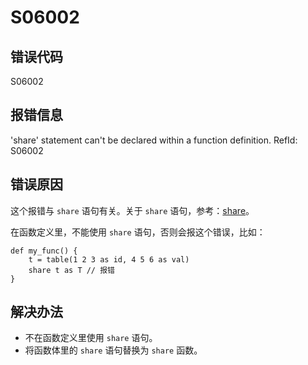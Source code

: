 # S06002

## 错误代码

S06002

## 报错信息

'share' statement can't be declared within a function definition. RefId: S06002

## 错误原因

这个报错与 `share` 语句有关。关于 `share` 语句，参考：[share](../progr/statements/share.md)。

在函数定义里，不能使用 `share` 语句，否则会报这个错误，比如：

```
def my_func() {
    t = table(1 2 3 as id, 4 5 6 as val)
    share t as T // 报错
}
```

## 解决办法

* 不在函数定义里使用 `share` 语句。
* 将函数体里的 `share` 语句替换为 `share` 函数。

